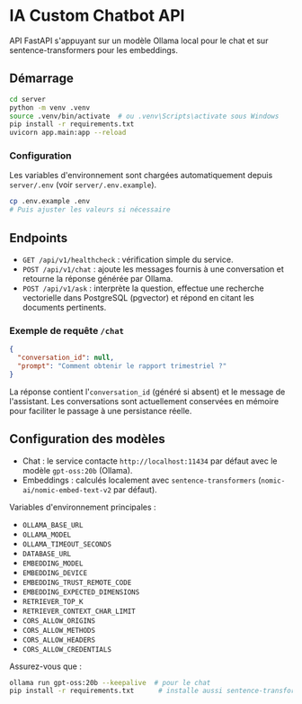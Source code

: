# IA Custom Chatbot API

API FastAPI s'appuyant sur un modèle Ollama local pour le chat et sur sentence-transformers pour les embeddings.

## Démarrage

```bash
cd server
python -m venv .venv
source .venv/bin/activate  # ou .venv\Scripts\activate sous Windows
pip install -r requirements.txt
uvicorn app.main:app --reload
```

### Configuration

Les variables d'environnement sont chargées automatiquement depuis `server/.env` (voir `server/.env.example`).

```bash
cp .env.example .env
# Puis ajuster les valeurs si nécessaire
```

## Endpoints

- `GET /api/v1/healthcheck` : vérification simple du service.
- `POST /api/v1/chat` : ajoute les messages fournis à une conversation et retourne la réponse générée par Ollama.
- `POST /api/v1/ask` : interprète la question, effectue une recherche vectorielle dans PostgreSQL (pgvector) et répond en citant les documents pertinents.

### Exemple de requête `/chat`

```json
{
  "conversation_id": null,
  "prompt": "Comment obtenir le rapport trimestriel ?"
}
```

La réponse contient l'`conversation_id` (généré si absent) et le message de l'assistant. Les conversations sont actuellement conservées en mémoire pour faciliter le passage à une persistance réelle.

## Configuration des modèles

- Chat : le service contacte `http://localhost:11434` par défaut avec le modèle `gpt-oss:20b` (Ollama).
- Embeddings : calculés localement avec `sentence-transformers` (`nomic-ai/nomic-embed-text-v2` par défaut).

Variables d'environnement principales :

- `OLLAMA_BASE_URL`
- `OLLAMA_MODEL`
- `OLLAMA_TIMEOUT_SECONDS`
- `DATABASE_URL`
- `EMBEDDING_MODEL`
- `EMBEDDING_DEVICE`
- `EMBEDDING_TRUST_REMOTE_CODE`
- `EMBEDDING_EXPECTED_DIMENSIONS`
- `RETRIEVER_TOP_K`
- `RETRIEVER_CONTEXT_CHAR_LIMIT`
- `CORS_ALLOW_ORIGINS`
- `CORS_ALLOW_METHODS`
- `CORS_ALLOW_HEADERS`
- `CORS_ALLOW_CREDENTIALS`

Assurez-vous que :

```bash
ollama run gpt-oss:20b --keepalive  # pour le chat
pip install -r requirements.txt      # installe aussi sentence-transformers
```
